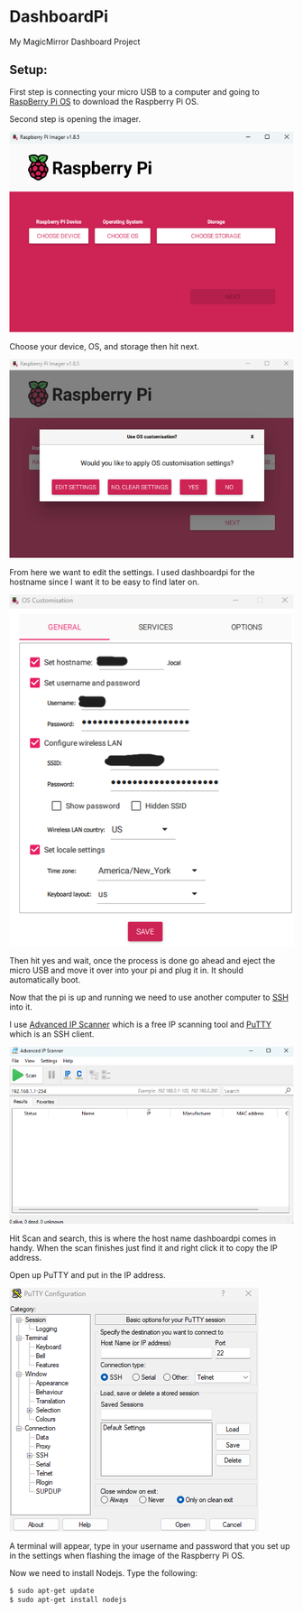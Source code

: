 # DashboardPi
My MagicMirror Dashboard Project

## Setup:

First step is connecting your micro USB to a computer and going to [RaspBerry Pi OS](https://www.raspberrypi.com/software/) to download the Raspberry Pi OS.

Second step is opening the imager.

![screenshot of imager](/process-for-github/Screenshot-2024-04-22-092748.png)

Choose your device, OS, and storage then hit next.

![screenshot of interlude](/process-for-github/Screenshot-2024-04-22-095138.png)

From here we want to edit the settings. I used dashboardpi for the hostname since I want it to be easy to find later on.

![screenshot of settings](/process-for-github/Screenshot-2024-04-22-095559.png)

Then hit yes and wait, once the process is done go ahead and eject the micro USB and move it over into your pi and plug it in. It should automatically boot.

Now that the pi is up and running we need to use another computer to [SSH](https://www.cloudflare.com/learning/access-management/what-is-ssh/) into it. 

I use [Advanced IP Scanner](https://www.advanced-ip-scanner.com/) which is a free IP scanning tool and [PuTTY](https://www.putty.org/) which is an SSH client.

![IP Scanner](/process-for-github/ScreenshotIPScanner.png)

Hit Scan and search, this is where the host name dashboardpi comes in handy. When the scan finishes just find it and right click it to copy the IP address.

Open up PuTTY and put in the IP address.

![PuTTY](/process-for-github/ScreenshotPuTTY.png)

A terminal will appear, type in your username and password that you set up in the settings when flashing the image of the Raspberry Pi OS.

Now we need to install Nodejs. Type the following:

```
$ sudo apt-get update
$ sudo apt-get install nodejs
```








